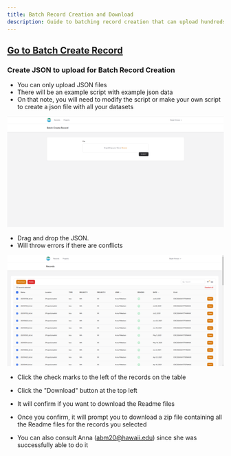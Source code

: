 ```yaml
---
title: Batch Record Creation and Download
description: Guide to batching record creation that can upload hundreds of records at a time.
---
```


## [Go to Batch Create Record](https://crc-metadata-tool.fly.dev/records/batch)

### Create JSON to upload for Batch Record Creation
 - You can only upload JSON files 
 - There will be an example script with example json data
 - On that note, you will need to modify the script or make your own script to create a json file with all your datasets

![Batch Create File Upload](../../../../../assets/metadata-tool/metadata-tool-20.png)
- Drag and drop the JSON.
- Will throw errors if there are conflicts

![Batch Download README](../../../../../assets/metadata-tool/metadata-tool-21.png)
- Click the check marks to the left of the records on the table
- Click the "Download" button at the top left 
- It will confirm if you want to download the Readme files
- Once you confirm, it will prompt you to download a zip file containing all the Readme files for the records you selected

- You can also consult Anna (abm20@hawaii.edu) since she was successfully able to do it
